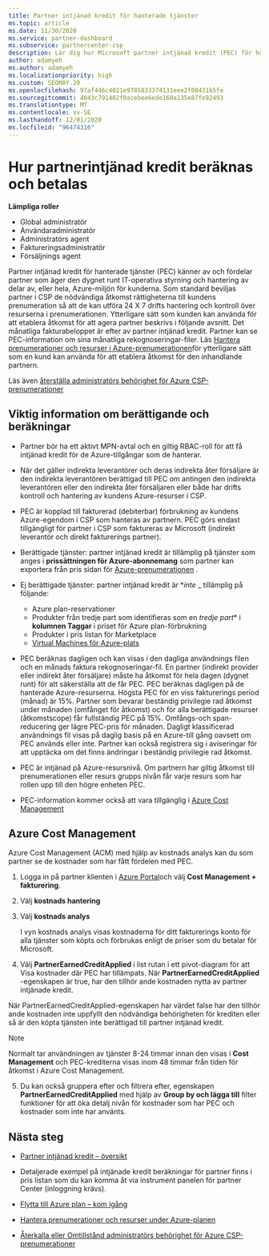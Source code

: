 ```yaml
---
title: Partner intjänad kredit för hanterade tjänster
ms.topic: article
ms.date: 11/30/2020
ms.service: partner-dashboard
ms.subservice: partnercenter-csp
description: Lär dig hur Microsoft partner intjänad kredit (PEC) för hanterade tjänster beräknas och betalas och hur du garanterar att du är berättigad.
author: adamyeh
ms.author: adamyeh
ms.localizationpriority: high
ms.custom: SEOMAY.20
ms.openlocfilehash: 97af446c4021e9785833374131eee2f08431b5fe
ms.sourcegitcommit: 4043c791402f0acebee6ede160a135e87fe92493
ms.translationtype: MT
ms.contentlocale: sv-SE
ms.lasthandoff: 12/01/2020
ms.locfileid: "96474316"
---
```

# <a name="how-the-partner-earned-credit-is-calculated-and-paid"></a>Hur partnerintjänad kredit beräknas och betalas

**Lämpliga roller**

- Global administratör
- Användaradministratör
- Administratörs agent
- Faktureringsadministratör
- Försäljnings agent

Partner intjänad kredit för hanterade tjänster (PEC) känner av och fördelar partner som äger den dygnet runt IT-operativa styrning och hantering av delar av, eller hela, Azure-miljön för kunderna. Som standard beviljas partner i CSP de nödvändiga åtkomst rättigheterna till kundens prenumeration så att de kan utföra 24 X 7 drifts hantering och kontroll över resurserna i prenumerationen. Ytterligare sätt som kunden kan använda för att etablera åtkomst för att agera partner beskrivs i följande avsnitt. Det månatliga fakturabeloppet är efter av partner intjänad kredit. Partner kan se PEC-information om sina månatliga rekognoseringar-filer. Läs [Hantera prenumerationer och resurser i Azure-prenumerationen](azure-plan-manage.md)för ytterligare sätt som en kund kan använda för att etablera åtkomst för den inhandlande partnern.

Läs även [återställa administratörs behörighet för Azure CSP-prenumerationer](revoke-reinstate-csp.md)

## <a name="important-eligibility-and-calculation-information"></a>Viktig information om berättigande och beräkningar

- Partner bör ha ett aktivt MPN-avtal och en giltig RBAC-roll för att få intjänad kredit för de Azure-tillgångar som de hanterar. 

- När det gäller indirekta leverantörer och deras indirekta åter försäljare är den indirekta leverantören berättigad till PEC om antingen den indirekta leverantören eller den indirekta åter försäljaren eller både har drifts kontroll och hantering av kundens Azure-resurser i CSP.

- PEC är kopplad till fakturerad (debiterbar) förbrukning av kundens Azure-egendom i CSP som hanteras av partnern. PEC görs endast tillgängligt för partner i CSP som faktureras av Microsoft (indirekt leverantör och direkt fakturerings partner). 

- Berättigade tjänster: partner intjänad kredit är tillämplig på tjänster som anges i **prissättningen för Azure-abonnemang** som partner kan exportera från pris sidan för [Azure-prenumerationen](https://partner.microsoft.com/commerce/sales) . 

- Ej berättigade tjänster: partner intjänad kredit är **_inte_* _ tillämplig på följande:
    - Azure plan-reservationer
    - Produkter från tredje part som identifieras som en *tredje part** i **kolumnen Taggar** i priset för Azure plan-förbrukning    
    - Produkter i pris listan för Marketplace
   - [Virtual Machines för Azure-plats](https://partner.microsoft.com/resources/collection/azure-spot-in-csp#/)

- PEC beräknas dagligen och kan visas i den dagliga användnings filen och en månads faktura rekognoseringar-fil. En partner (indirekt provider eller indirekt åter försäljare) måste ha åtkomst för hela dagen (dygnet runt) för att säkerställa att de får PEC. PEC beräknas dagligen på de hanterade Azure-resurserna. Högsta PEC för en viss fakturerings period (månad) är 15%. Partner som bevarar beständig privilegie rad åtkomst under månaden (omfånget för åtkomst) och för alla berättigade resurser (åtkomstscope) får fullständig PEC på 15%. Omfångs-och span-reducering ger lägre PEC-pris för månaden. Dagligt klassificerad användnings fil visas på daglig basis på en Azure-till gång oavsett om PEC används eller inte. Partner kan också registrera sig i aviseringar för att upptäcka om det finns ändringar i beständig privilegie rad åtkomst.

- PEC är intjänad på Azure-resursnivå. Om partnern har giltig åtkomst till prenumerationen eller resurs grupps nivån får varje resurs som har rollen upp till den högre enheten PEC.  

- PEC-information kommer också att vara tillgänglig i [Azure Cost Management](/azure/cost-management-billing/costs/get-started-partners)

## <a name="azure-cost-management"></a>Azure Cost Management

Azure Cost Management (ACM) med hjälp av kostnads analys kan du som partner se de kostnader som har fått fördelen med PEC.  

1. Logga in på partner klienten i [Azure Portal](https://portal.azure.com)och välj **Cost Management + fakturering**.

2. Välj **kostnads hantering**

3. Välj **kostnads analys**

   I vyn kostnads analys visas kostnaderna för ditt fakturerings konto för alla tjänster som köpts och förbrukas enligt de priser som du betalar för Microsoft.

4. Välj **PartnerEarnedCreditApplied** i list rutan i ett pivot-diagram för att Visa kostnader där PEC har tillämpats. När **PartnerEarnedCreditApplied** -egenskapen är true, har den tillhör ande kostnaden nytta av partner intjänade kredit. 

När PartnerEarnedCreditApplied-egenskapen har värdet false har den tillhör ande kostnaden inte uppfyllt den nödvändiga behörigheten för krediten eller så är den köpta tjänsten inte berättigad till partner intjänad kredit.

>[!NOTE] 
>Normalt tar användningen av tjänster 8-24 timmar innan den visas i **Cost Management** och PEC-krediterna visas inom 48 timmar från tiden för åtkomst i Azure Cost Management.

5. Du kan också gruppera efter och filtrera efter, egenskapen **PartnerEarnedCreditApplied** med hjälp av **Group by och lägga till** filter funktioner för att öka detalj nivån för kostnader som har PEC och kostnader som inte har använts.

## <a name="next-steps"></a>Nästa steg

- [Partner intjänad kredit – översikt](partner-earned-credit.md)

- Detaljerade exempel på intjänade kredit beräkningar för partner finns i pris listan som du kan komma åt via instrument panelen för partner Center (inloggning krävs).

- [Flytta till Azure plan – kom igång](azure-plan-get-started.md)

- [Hantera prenumerationer och resurser under Azure-planen](azure-plan-manage.md)

- [Återkalla eller Omtillstånd administratörs behörighet för Azure CSP-prenumerationer](revoke-reinstate-csp.md)
